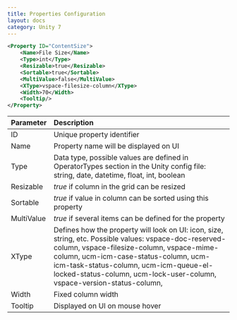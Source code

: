 ```yaml
---
title: Properties Configuration
layout: docs
category: Unity 7
---
```


```xml
<Property ID="ContentSize">
    <Name>File Size</Name>
    <Type>int</Type>
    <Resizable>true</Resizable>
    <Sortable>true</Sortable>
    <MultiValue>false</MultiValue>
    <XType>vspace-filesize-column</XType>
    <Width>70</Width>
    <Tooltip/>
</Property>
```

| Parameter           | Description |
|:--------------------|:------------|
| ID                  | Unique property identifier |
| Name                | Property name will be displayed on UI |
| Type                | Data type, possible values are defined in OperatorTypes section in the Unity config file: string, date, datetime, float, int, boolean |
| Resizable           | *true* if column in the grid can be resized |
| Sortable            | *true* if value in column can be sorted using this property |
| MultiValue          | *true* if several items can be defined for the property |
| XType               | Defines how the property will look on UI: icon, size, string, etc. Possible values: vspace-doc-reserved-column, vspace-filesize-column, vspace-mime-column, ucm-icm-case-status-column, ucm-icm-task-status-column, ucm-icm-queue-el-locked-status-column, ucm-lock-user-column, vspace-version-status-column,   |
| Width               | Fixed column width  |
| Tooltip             | Displayed on UI on mouse hover  |



